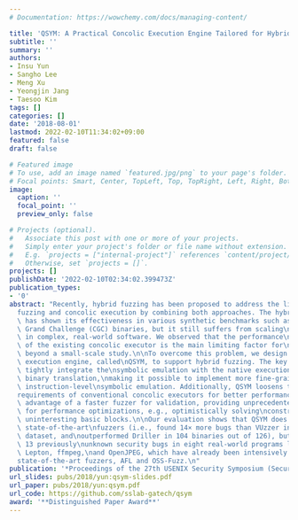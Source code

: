 ```yaml
---
# Documentation: https://wowchemy.com/docs/managing-content/

title: 'QSYM: A Practical Concolic Execution Engine Tailored for Hybrid Fuzzing'
subtitle: ''
summary: ''
authors:
- Insu Yun
- Sangho Lee
- Meng Xu
- Yeongjin Jang
- Taesoo Kim
tags: []
categories: []
date: '2018-08-01'
lastmod: 2022-02-10T11:34:02+09:00
featured: false
draft: false

# Featured image
# To use, add an image named `featured.jpg/png` to your page's folder.
# Focal points: Smart, Center, TopLeft, Top, TopRight, Left, Right, BottomLeft, Bottom, BottomRight.
image:
  caption: ''
  focal_point: ''
  preview_only: false

# Projects (optional).
#   Associate this post with one or more of your projects.
#   Simply enter your project's folder or file name without extension.
#   E.g. `projects = ["internal-project"]` references `content/project/deep-learning/index.md`.
#   Otherwise, set `projects = []`.
projects: []
publishDate: '2022-02-10T02:34:02.399473Z'
publication_types:
- '0'
abstract: "Recently, hybrid fuzzing has been proposed to address the limitations of\n\
  fuzzing and concolic execution by combining both approaches. The hybrid\napproach\
  \ has shown its effectiveness in various synthetic benchmarks such as\nDARPA Cyber\
  \ Grand Challenge (CGC) binaries, but it still suffers from scaling\nto find bugs\
  \ in complex, real-world software. We observed that the performance\nbottleneck\
  \ of the existing concolic executor is the main limiting factor for\nits adoption\
  \ beyond a small-scale study.\n\nTo overcome this problem, we design a fast concolic\
  \ execution engine, called\nQSYM, to support hybrid fuzzing. The key idea is to\
  \ tightly integrate the\nsymbolic emulation with the native execution using dynamic\
  \ binary translation,\nmaking it possible to implement more fine-grained, so faster,\
  \ instruction-level\nsymbolic emulation. Additionally, QSYM loosens the strict soundness\n\
  requirements of conventional concolic executors for better performance, yet\ntakes\
  \ advantage of a faster fuzzer for validation, providing unprecedented\nopportunities\
  \ for performance optimizations, e.g., optimistically solving\nconstraints and pruning\
  \ uninteresting basic blocks.\n\nOur evaluation shows that QSYM does not just outperform\
  \ state-of-the-art\nfuzzers (i.e., found 14× more bugs than VUzzer in the LAVA-M\
  \ dataset, and\noutperformed Driller in 104 binaries out of 126), but also found\
  \ 13 previously\nunknown security bugs in eight real-world programs like Dropbox\
  \ Lepton, ffmpeg,\nand OpenJPEG, which have already been intensively tested by the\n\
  state-of-the-art fuzzers, AFL and OSS-Fuzz.\n"
publication: '*Proceedings of the 27th USENIX Security Symposium (Security)*'
url_slides: pubs/2018/yun:qsym-slides.pdf
url_paper: pubs/2018/yun:qsym.pdf
url_code: https://github.com/sslab-gatech/qsym
award: '**Distinguished Paper Award**'
---
```

